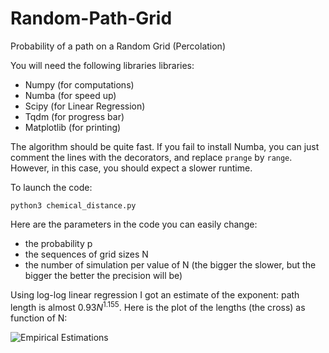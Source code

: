 # Random-Path-Grid
Probability of a path on a Random Grid (Percolation)

You will need the following libraries libraries:

- Numpy (for computations)
- Numba (for speed up)
- Scipy (for Linear Regression)
- Tqdm (for progress bar)
- Matplotlib (for printing)

The algorithm should be quite fast.
If you fail to install Numba, you can just comment the lines with the decorators,
and replace `prange` by `range`. However, in this case, you should expect a slower runtime.

To launch the code:

```python3 chemical_distance.py```

Here are the parameters in the code you can easily change:

* the probability p
* the sequences of grid sizes N
* the number of simulation per value of N (the bigger the slower, but the bigger the better the precision will be)

Using log-log linear regression I got an estimate of the exponent: path length is almost $0.93N^{1.155}$.
Here is the plot of the lengths (the cross) as function of N:

![Empirical Estimations](https://github.com/Algue-Rythme/Random-Path-Grid/blob/main/N1000curves.png)
